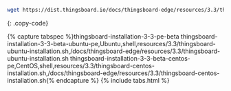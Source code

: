 ```bash
wget https://dist.thingsboard.io/docs/thingsboard-edge/resources/3.3/thingsboard-ubuntu-download.sh
```
{: .copy-code}

{% capture tabspec %}thingsboard-installation-3-3-pe-beta
thingsboard-installation-3-3-beta-ubuntu-pe,Ubuntu,shell,resources/3.3/thingsboard-ubuntu-installation.sh,/docs/thingsboard-edge/resources/3.3/thingsboard-ubuntu-installation.sh
thingsboard-installation-3-3-beta-centos-pe,CentOS,shell,resources/3.3/thingsboard-centos-installation.sh,/docs/thingsboard-edge/resources/3.3/thingsboard-centos-installation.sh{% endcapture %} 
{% include tabs.html %}